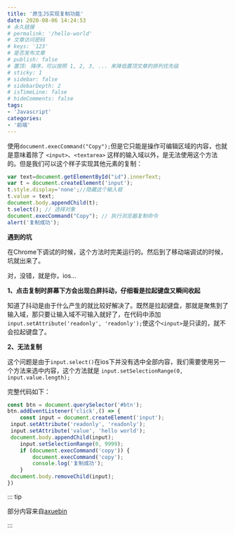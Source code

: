 ```yaml
---
title: '原生JS实现复制功能'
date: 2020-08-06 14:24:53
# 永久链接
# permalink: '/hello-world'
# 文章访问密码
# keys: '123'
# 是否发布文章
# publish: false
# 置顶: 降序，可以按照 1, 2, 3, ... 来降低置顶文章的排列优先级
# sticky: 1
# sidebar: false
# sidebarDepth: 2
# isTimeLine: false
# hideComments: false
tags:
- 'Javascript'
categories:
- '前端'
---
```






使用`document.execCommand("Copy");`但是它只能是操作可编辑区域的内容，也就是意味着除了 `<input>`、`<textarea>` 这样的输入域以外，是无法使用这个方法的。但是我们可以这个样子实现其他元素的复制：

```Javascript
var text=document.getElementById("id").innerText;
var t = document.createElement('input');
t.style.display='none';//隐藏这个输入框
t.value = text;
document.body.appendChild(t);
t.select(); // 选择对象
document.execCommand("Copy"); // 执行浏览器复制命令
alert('复制成功');
```



**遇到的坑**

在Chrome下调试的时候，这个方法时完美运行的。然后到了移动端调试的时候，坑就出来了。

对，没错，就是你，ios...

**1、点击复制时屏幕下方会出现白屏抖动，仔细看是拉起键盘又瞬间收起**

知道了抖动是由于什么产生的就比较好解决了。既然是拉起键盘，那就是聚焦到了输入域，那只要让输入域不可输入就好了，在代码中添加`input.setAttribute('readonly', 'readonly');`使这个`<input>`是只读的，就不会拉起键盘了。

**2、无法复制**

这个问题是由于`input.select()`在ios下并没有选中全部内容，我们需要使用另一个方法来选中内容，这个方法就是 `input.setSelectionRange(0, input.value.length);`

完整代码如下：

```javascript
const btn = document.querySelector('#btn');
btn.addEventListener('click',() => {
	const input = document.createElement('input');
 input.setAttribute('readonly', 'readonly');
 input.setAttribute('value', 'hello world');
 document.body.appendChild(input);
	input.setSelectionRange(0, 9999);
	if (document.execCommand('copy')) {
		document.execCommand('copy');
		console.log('复制成功');
	}
 document.body.removeChild(input);
})
```



::: tip

部分内容来自[axuebin](https://github.com/axuebin/articles/issues/26)

:::